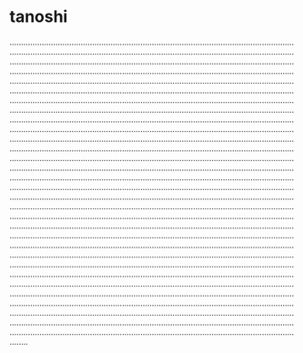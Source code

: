 # tanoshi
............................................................................................................................................................................................................................................................................................................................................................................................................................................................................................................................................................................................................................................................................................................................................................................................................................................................................................................................................................................................................................................................................................................................................................................................................................................................................................................................................................................................................................................................................................................................................................................................................................................................................................................................................................................................................................................................................................................................................................................................................................................................................................................................................................................................................................................................................................................................................................................................................................................................................................................................................................................................................................................................................................................................................................................................................................................................................................................................................................................................................................................................................................................................................................................................................................................................................................................................................................................................................................................................................................................................................................................................................................................................................................................................................................................................................................................................................................................................................................................................................